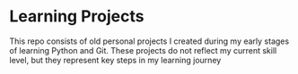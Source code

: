 # Learning Projects
This repo consists of old personal projects I created during my early stages of learning Python and Git. These projects do not reflect my current skill level, but they represent key steps in my learning journey
